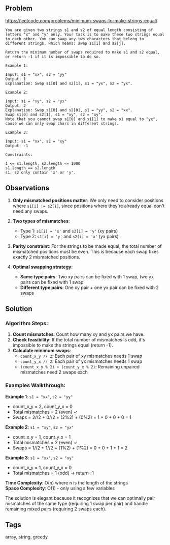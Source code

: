 ## Problem

https://leetcode.com/problems/minimum-swaps-to-make-strings-equal/

```
You are given two strings s1 and s2 of equal length consisting of letters "x" and "y" only. Your task is to make these two strings equal to each other. You can swap any two characters that belong to different strings, which means: swap s1[i] and s2[j].

Return the minimum number of swaps required to make s1 and s2 equal, or return -1 if it is impossible to do so.

Example 1:

Input: s1 = "xx", s2 = "yy"
Output: 1
Explanation: Swap s1[0] and s2[1], s1 = "yx", s2 = "yx".

Example 2:

Input: s1 = "xy", s2 = "yx"
Output: 2
Explanation: Swap s1[0] and s2[0], s1 = "yy", s2 = "xx".
Swap s1[0] and s2[1], s1 = "xy", s2 = "xy".
Note that you cannot swap s1[0] and s1[1] to make s1 equal to "yx", cause we can only swap chars in different strings.

Example 3:

Input: s1 = "xx", s2 = "xy"
Output: -1

Constraints:

1 <= s1.length, s2.length <= 1000
s1.length == s2.length
s1, s2 only contain 'x' or 'y'.
```

## Observations

1. **Only mismatched positions matter**: We only need to consider positions where `s1[i] != s2[i]`, since positions where they're already equal don't need any swaps.

2. **Two types of mismatches**: 
   - Type 1: `s1[i] = 'x'` and `s2[i] = 'y'` (xy pairs)
   - Type 2: `s1[i] = 'y'` and `s2[i] = 'x'` (yx pairs)

3. **Parity constraint**: For the strings to be made equal, the total number of mismatched positions must be even. This is because each swap fixes exactly 2 mismatched positions.

4. **Optimal swapping strategy**:
   - **Same type pairs**: Two xy pairs can be fixed with 1 swap, two yx pairs can be fixed with 1 swap
   - **Different type pairs**: One xy pair + one yx pair can be fixed with 2 swaps

## Solution

### Algorithm Steps:

1. **Count mismatches**: Count how many xy and yx pairs we have.
2. **Check feasibility**: If the total number of mismatches is odd, it's impossible to make the strings equal (return -1).
3. **Calculate minimum swaps**:
   - `count_x_y // 2`: Each pair of xy mismatches needs 1 swap
   - `count_y_x // 2`: Each pair of yx mismatches needs 1 swap  
   - `(count_x_y % 2) + (count_y_x % 2)`: Remaining unpaired mismatches need 2 swaps each

### Examples Walkthrough:

**Example 1**: `s1 = "xx"`, `s2 = "yy"`
- count_x_y = 2, count_y_x = 0
- Total mismatches = 2 (even) ✓
- Swaps = 2//2 + 0//2 + (2%2) + (0%2) = 1 + 0 + 0 + 0 = 1

**Example 2**: `s1 = "xy"`, `s2 = "yx"`  
- count_x_y = 1, count_y_x = 1
- Total mismatches = 2 (even) ✓
- Swaps = 1//2 + 1//2 + (1%2) + (1%2) = 0 + 0 + 1 + 1 = 2

**Example 3**: `s1 = "xx"`, `s2 = "xy"`
- count_x_y = 1, count_y_x = 0
- Total mismatches = 1 (odd) → return -1

**Time Complexity**: O(n) where n is the length of the strings  
**Space Complexity**: O(1) - only using a few variables

The solution is elegant because it recognizes that we can optimally pair mismatches of the same type (requiring 1 swap per pair) and handle remaining mixed pairs (requiring 2 swaps each).

## Tags

array, string, greedy